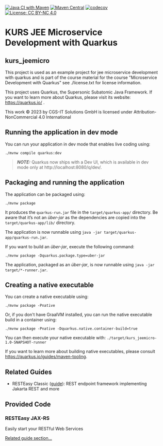[![Java CI with Maven](https://github.com/CGS-IT/jee_microservices_training_2023/actions/workflows/maven.yml/badge.svg)](https://github.com/CGS-IT/jee_microservices_training_2023/actions/workflows/maven.yml)
[![Maven Central](https://maven-badges.herokuapp.com/maven-central/jee_micro/jee_micro/badge.svg)](https://maven-badges.herokuapp.com/maven-central/jee_micro/jee_micro)
[![codecov](https://codecov.io/gh/jeemicro/main/graph/badge.svg)](https://codecov.io/gh/)
[![License: CC BY-NC 4.0](https://img.shields.io/badge/License-CC%20BY--NC%204.0-lightgrey.svg)](https://creativecommons.org/licenses/by-nc/4.0/)

# KURS JEE Microservice Development with Quarkus
## kurs_jeemicro
This project is used as an example project for jee microservice development with quarkus 
and is part of the course material for the course "Microservice Development with Quarkus" 
see ./license.txt for license information.

This project uses Quarkus, the Supersonic Subatomic Java Framework.
If you want to learn more about Quarkus, please visit its website: https://quarkus.io/ .

This work © 2023 by CGS-IT Solutions GmbH is licensed under Attribution-NonCommercial 4.0 International

## Running the application in dev mode

You can run your application in dev mode that enables live coding using:

```shell script
./mvnw compile quarkus:dev
```

> **_NOTE:_**  Quarkus now ships with a Dev UI, which is available in dev mode only at http://localhost:8080/q/dev/.

## Packaging and running the application

The application can be packaged using:

```shell script
./mvnw package
```

It produces the `quarkus-run.jar` file in the `target/quarkus-app/` directory.
Be aware that it’s not an _über-jar_ as the dependencies are copied into the `target/quarkus-app/lib/` directory.

The application is now runnable using `java -jar target/quarkus-app/quarkus-run.jar`.

If you want to build an _über-jar_, execute the following command:

```shell script
./mvnw package -Dquarkus.package.type=uber-jar
```

The application, packaged as an _über-jar_, is now runnable using `java -jar target/*-runner.jar`.

## Creating a native executable

You can create a native executable using:

```shell script
./mvnw package -Pnative
```

Or, if you don't have GraalVM installed, you can run the native executable build in a container using:

```shell script
./mvnw package -Pnative -Dquarkus.native.container-build=true
```

You can then execute your native executable with: `./target/kurs_jeemicro-1.0-SNAPSHOT-runner`

If you want to learn more about building native executables, please consult https://quarkus.io/guides/maven-tooling.

## Related Guides

- RESTEasy Classic ([guide](https://quarkus.io/guides/resteasy)): REST endpoint framework implementing Jakarta REST and
  more

## Provided Code

### RESTEasy JAX-RS

Easily start your RESTful Web Services

[Related guide section...](https://quarkus.io/guides/getting-started#the-jax-rs-resources)
